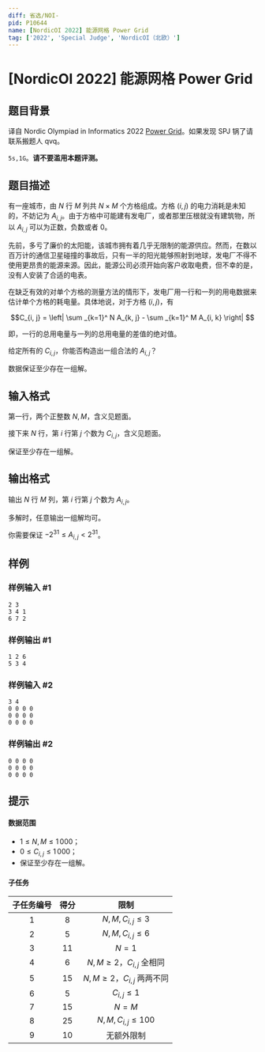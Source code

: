```yaml
---
diff: 省选/NOI-
pid: P10644
name: [NordicOI 2022] 能源网格 Power Grid
tag: ['2022', 'Special Judge', 'NordicOI（北欧）']
---
```

# [NordicOI 2022] 能源网格 Power Grid
## 题目背景

译自 Nordic Olympiad in Informatics 2022  [Power Grid](https://noi22.kattis.com/contests/noi22/problems/powergrid)。如果发现 SPJ 锅了请联系搬题人 qvq。

$\texttt{5s,1G}$。**请不要滥用本题评测。**

## 题目描述

有一座城市，由 $N$ 行 $M$ 列共 $N\times M$ 个方格组成。方格 $(i,j)$ 的电力消耗是未知的，不妨记为 $A_{i,j}$。由于方格中可能建有发电厂，或者那里压根就没有建筑物，所以 $A_{i,j}$ 可以为正数，负数或者 $0$。

先前，多亏了廉价的太阳能，该城市拥有着几乎无限制的能源供应。然而，在数以百万计的通信卫星碰撞的事故后，只有一半的阳光能够照射到地球，发电厂不得不使用更昂贵的能源来源。因此，能源公司必须开始向客户收取电费，但不幸的是，没有人安装了合适的电表。

在缺乏有效的对单个方格的测量方法的情形下，发电厂用一行和一列的用电数据来估计单个方格的耗电量。具体地说，对于方格 $(i,j)$，有

$$C_{i, j} = \left|
    \sum _{k=1}^ N A_{k, j} - \sum _{k=1}^ M A_{i, k} \right| $$

即，一行的总用电量与一列的总用电量的差值的绝对值。

给定所有的 $C_{i,j}$，你能否构造出一组合法的 $A_{i,j}$？

数据保证至少存在一组解。
## 输入格式

第一行，两个正整数 $N,M$，含义见题面。

接下来 $N$ 行，第 $i$ 行第 $j$ 个数为 $C_{i,j}$，含义见题面。

保证至少存在一组解。
## 输出格式

输出 $N$ 行 $M$ 列，第 $i$ 行第 $j$ 个数为 $A_{i,j}$。

多解时，任意输出一组解均可。

你需要保证 $-2^{31}\le A_{i,j}\lt 2^{31}$。
## 样例

### 样例输入 #1
```
2 3
3 4 1
6 7 2

```
### 样例输出 #1
```
1 2 6
5 3 4

```
### 样例输入 #2
```
3 4
0 0 0 0
0 0 0 0
0 0 0 0

```
### 样例输出 #2
```
0 0 0 0
0 0 0 0
0 0 0 0

```
## 提示

#### 数据范围

- $1\le N,M\le 1\, 000$；
- $0\le C_{i,j}\le 1\, 000$；
- 保证至少存在一组解。

#### 子任务

| 子任务编号 | 得分 | 限制 |
| :--: | :--: | :--: |
| $1$ | $8$ |  $N,M,C_{i,j}\le 3$ |
| $2$ | $5$ | $N,M,C_{i,j}\le 6$ |
| $3$ | $11$ | $N=1$ |
| $4$ | $6$ | $N,M\ge 2$，$C_{i,j}$ 全相同 |
| $5$ | $15$ | $N,M\ge 2$，$C_{i,j}$ 两两不同 |
| $6$ | $5$ | $C_{i,j}\le 1$ |
| $7$ | $15$ | $N=M$ |
| $8$ | $25$ | $N,M,C_{i,j}\le 100$ |
| $9$ | $10$ | 无额外限制 |

